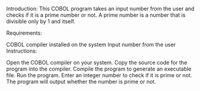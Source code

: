 Introduction:
This COBOL program takes an input number from the user and checks if it is a prime number or not. A prime number is a number that is divisible only by 1 and itself.

Requirements:

COBOL compiler installed on the system
Input number from the user
Instructions:

Open the COBOL compiler on your system.
Copy the source code for the program into the compiler.
Compile the program to generate an executable file.
Run the program.
Enter an integer number to check if it is prime or not.
The program will output whether the number is prime or not.